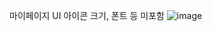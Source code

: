마이페이지 UI
아이콘 크기, 폰트 등 미포함
![image](https://user-images.githubusercontent.com/111224287/235107556-a5fd141d-7cd1-4d1d-9f10-70c49f308b76.png)
